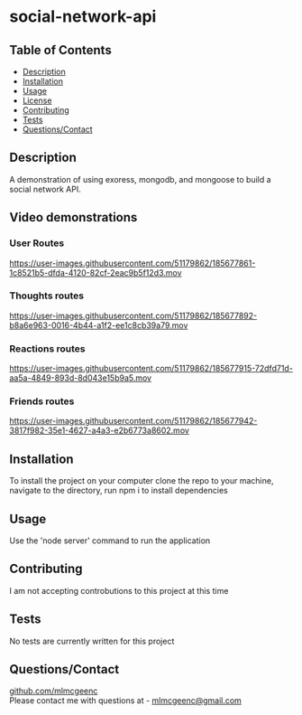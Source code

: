 # social-network-api

## Table of Contents
* [Description](#Description)
* [Installation](#Installation)
* [Usage](#Usage)
* [License](#License)
* [Contributing](#Contributing)
* [Tests](#Tests)
* [Questions/Contact](#Questions/Contact])

## Description
A demonstration of using exoress, mongodb, and mongoose to build a social network API.

## Video demonstrations
### User Routes
https://user-images.githubusercontent.com/51179862/185677861-1c8521b5-dfda-4120-82cf-2eac9b5f12d3.mov

### Thoughts routes
https://user-images.githubusercontent.com/51179862/185677892-b8a6e963-0016-4b44-a1f2-ee1c8cb39a79.mov

### Reactions routes
https://user-images.githubusercontent.com/51179862/185677915-72dfd71d-aa5a-4849-893d-8d043e15b9a5.mov

### Friends routes
https://user-images.githubusercontent.com/51179862/185677942-3817f982-35e1-4627-a4a3-e2b6773a8602.mov

## Installation
To install the project on your computer clone the repo to your machine, navigate to the directory, run npm i to install dependencies

## Usage
Use the 'node server' command to run the application


## Contributing
I am not accepting controbutions to this project at this time

## Tests
No tests are currently written for this project

## Questions/Contact
[github.com/mlmcgeenc](https://github.com/mlmcgeenc)  
Please contact me with questions at - mlmcgeenc@gmail.com
